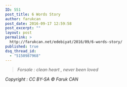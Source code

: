```yaml
---
ID: 551
post_title: 6 Words Story
author: farukcan
post_date: 2016-09-17 12:59:58
post_excerpt: ""
layout: post
permalink: >
  http://farukcan.net/edebiyat/2016/09/6-words-story/
published: true
dsq_thread_id:
  - "5150987968"
---
```

<blockquote><em>Forsale : clean heart , never been loved</em></blockquote>
<address>Copyright : <em>CC BY-SA</em> © Faruk CAN</address>